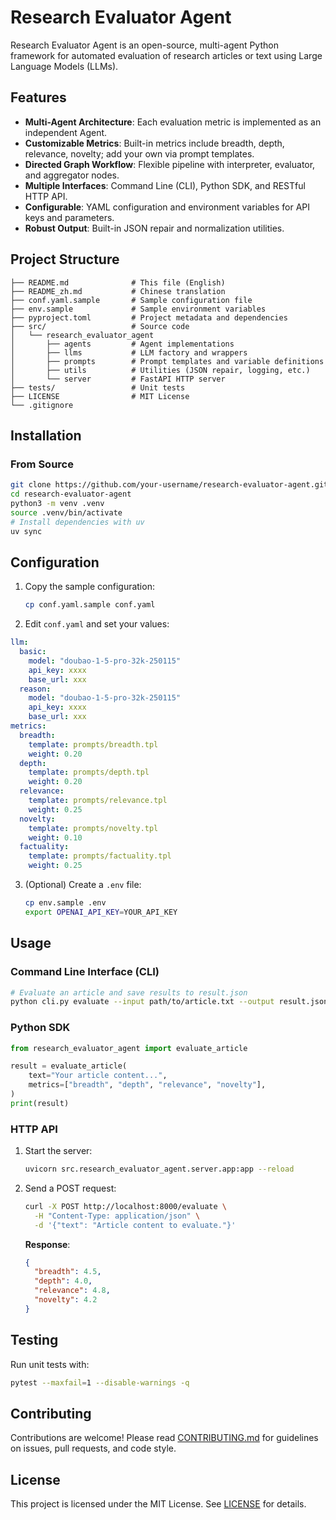# Research Evaluator Agent

Research Evaluator Agent is an open-source, multi-agent Python framework for automated evaluation of research articles or text using Large Language Models (LLMs).

## Features

- **Multi-Agent Architecture**: Each evaluation metric is implemented as an independent Agent.
- **Customizable Metrics**: Built-in metrics include breadth, depth, relevance, novelty; add your own via prompt templates.
- **Directed Graph Workflow**: Flexible pipeline with interpreter, evaluator, and aggregator nodes.
- **Multiple Interfaces**: Command Line (CLI), Python SDK, and RESTful HTTP API.
- **Configurable**: YAML configuration and environment variables for API keys and parameters.
- **Robust Output**: Built-in JSON repair and normalization utilities.

## Project Structure

```plain
├── README.md              # This file (English)
├── README_zh.md           # Chinese translation
├── conf.yaml.sample       # Sample configuration file
├── env.sample             # Sample environment variables
├── pyproject.toml         # Project metadata and dependencies
├── src/                   # Source code
│   └── research_evaluator_agent
│       ├── agents         # Agent implementations
│       ├── llms           # LLM factory and wrappers
│       ├── prompts        # Prompt templates and variable definitions
│       ├── utils          # Utilities (JSON repair, logging, etc.)
│       └── server         # FastAPI HTTP server
├── tests/                 # Unit tests
├── LICENSE                # MIT License
└── .gitignore
```

## Installation

### From Source

```bash
git clone https://github.com/your-username/research-evaluator-agent.git
cd research-evaluator-agent
python3 -m venv .venv
source .venv/bin/activate
# Install dependencies with uv
uv sync
```

## Configuration

1. Copy the sample configuration:
   ```bash
   cp conf.yaml.sample conf.yaml
   ```
2. Edit `conf.yaml` and set your values:

```yaml
llm:
  basic:
    model: "doubao-1-5-pro-32k-250115"
    api_key: xxxx
    base_url: xxx
  reason:
    model: "doubao-1-5-pro-32k-250115"
    api_key: xxxx
    base_url: xxx
metrics:
  breadth:
    template: prompts/breadth.tpl
    weight: 0.20
  depth:
    template: prompts/depth.tpl
    weight: 0.20
  relevance:
    template: prompts/relevance.tpl
    weight: 0.25
  novelty:
    template: prompts/novelty.tpl
    weight: 0.10
  factuality:
    template: prompts/factuality.tpl
    weight: 0.25
```

3. (Optional) Create a `.env` file:
   ```bash
   cp env.sample .env
   export OPENAI_API_KEY=YOUR_API_KEY
   ```

## Usage

### Command Line Interface (CLI)

```bash
# Evaluate an article and save results to result.json
python cli.py evaluate --input path/to/article.txt --output result.json
```

### Python SDK

```python
from research_evaluator_agent import evaluate_article

result = evaluate_article(
    text="Your article content...",
    metrics=["breadth", "depth", "relevance", "novelty"],
)
print(result)
```

### HTTP API

1. Start the server:
   ```bash
   uvicorn src.research_evaluator_agent.server.app:app --reload
   ```
2. Send a POST request:
   ```bash
   curl -X POST http://localhost:8000/evaluate \
     -H "Content-Type: application/json" \
     -d '{"text": "Article content to evaluate."}'
   ```
   **Response**:
   ```json
   {
     "breadth": 4.5,
     "depth": 4.0,
     "relevance": 4.8,
     "novelty": 4.2
   }
   ```

## Testing

Run unit tests with:

```bash
pytest --maxfail=1 --disable-warnings -q
```

## Contributing

Contributions are welcome! Please read [CONTRIBUTING.md](CONTRIBUTING.md) for guidelines on issues, pull requests, and code style.

## License

This project is licensed under the MIT License. See [LICENSE](LICENSE) for details.